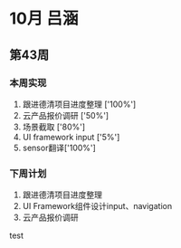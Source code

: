 # 10月 吕涵

## 第43周

### 本周实现

1. 跟进德清项目进度整理 ['100%']
2. 云产品报价调研 ['50%']
3. 场景截取 ['80%']
4. UI framework input ['5%']
5. sensor翻译['100%']

### 下周计划

1. 跟进德清项目进度整理
2. UI Framework组件设计input、navigation
3. 云产品报价调研


test